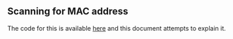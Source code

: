 ## Scanning for MAC address

The code for this is available [here](../bssid_scan.c) and this document attempts to explain it.

